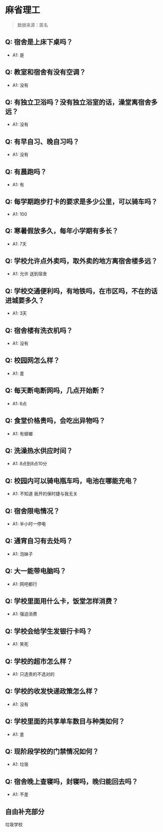 # 麻省理工

> 数据来源：匿名

## Q: 宿舍是上床下桌吗？

- A1: 是

## Q: 教室和宿舍有没有空调？

- A1: 没有

## Q: 有独立卫浴吗？没有独立浴室的话，澡堂离宿舍多远？

- A1: 没有

## Q: 有早自习、晚自习吗？

- A1: 没有

## Q: 有晨跑吗？

- A1: 有

## Q: 每学期跑步打卡的要求是多少公里，可以骑车吗？

- A1: 100

## Q: 寒暑假放多久，每年小学期有多长？

- A1: 7天

## Q: 学校允许点外卖吗，取外卖的地方离宿舍楼多远？

- A1: 允许 送到宿舍

## Q: 学校交通便利吗，有地铁吗，在市区吗，不在的话进城要多久？

- A1: 3天

## Q: 宿舍楼有洗衣机吗？

- A1: 没有

## Q: 校园网怎么样？

- A1: 差

## Q: 每天断电断网吗，几点开始断？

- A1: 6点

## Q: 食堂价格贵吗，会吃出异物吗？

- A1: 有蟑螂

## Q: 洗澡热水供应时间？

- A1: 8点到8点10分

## Q: 校园内可以骑电瓶车吗，电池在哪能充电？

- A1: 不知道 我开的保时捷与我无关

## Q: 宿舍限电情况？

- A1: 半小时一停电

## Q: 通宵自习有去处吗？

- A1: 泡妹子

## Q: 大一能带电脑吗？

- A1: 网吧都行

## Q: 学校里面用什么卡，饭堂怎样消费？

- A1: 强迫消费

## Q: 学校会给学生发银行卡吗？

- A1: 笑死

## Q: 学校的超市怎么样？

- A1: 只选贵的不选对的

## Q: 学校的收发快递政策怎么样？

- A1: 没有

## Q: 学校里面的共享单车数目与种类如何？

- A1: 差

## Q: 现阶段学校的门禁情况如何？

- A1: 垃圾

## Q: 宿舍晚上查寝吗，封寝吗，晚归能回去吗？

- A1: 不差

## 自由补充部分

垃圾学校